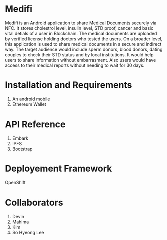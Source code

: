 # Medifi 
Medifi is an Android application to share Medical Documents securely via NFC. It stores cholestrol level, insulin level, STD proof, cancer and basic vital detials of a user in Blockchain. The medical documents are uploaded by verified license holding doctors who tested the users. On a broader level, this application is used to share medical documents in a secure and indirect way. The target audience would include sperm donors, blood donors, dating couples to check their STD status and by local institutions. It would help users to share information without embarrasment. Also users would have access to their medical reports without needing to wait for 30 days.

# Installation and Requirements

1. An android mobile
2. Ethereum Wallet

# API Reference

1. Embark
2. IPFS
3. Bootstrap

# Deployement Framework

OpenShift

# Collaborators

1. Devin 
2. Mahima
3. Kim
4. So Hyeong Lee
